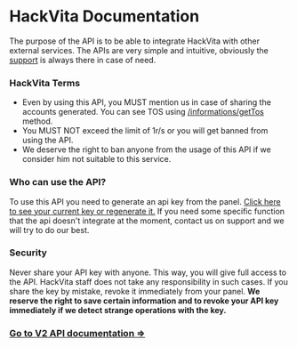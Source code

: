 # HackVita Documentation

The purpose of the API is to be able to integrate HackVita with other external services. The APIs are very simple and intuitive, obviously the [support](https://dashboard.hackvita.eu/Chat) is always there in case of need.

### HackVita Terms

* Even by using this API, you MUST mention us in case of sharing the accounts generated. You can see TOS using [/informations/getTos](v2/getTos) method.
* You MUST NOT exceed the limit of 1r/s or you will get banned from using the API.
* We deserve the right to ban anyone from the usage of this API if we consider him not suitable to this service.

### Who can use the API?

To use this API you need to generate an api key from the panel. [Click here to see your current key or regenerate it.](https://dashboard.hackvita.eu/ApiKeys) If you need some specific function that the api doesn't integrate at the moment, contact us on support and we will try to do our best. 

### Security

Never share your API key with anyone. This way, you will give full access to the API. HackVita staff does not take any responsibility in such cases. If you share the key by mistake, revoke it immediately from your panel. **We reserve the right to save certain information and to revoke your API key immediately if we detect strange operations with the key.**

### [Go to V2 API documentation =>](v2)